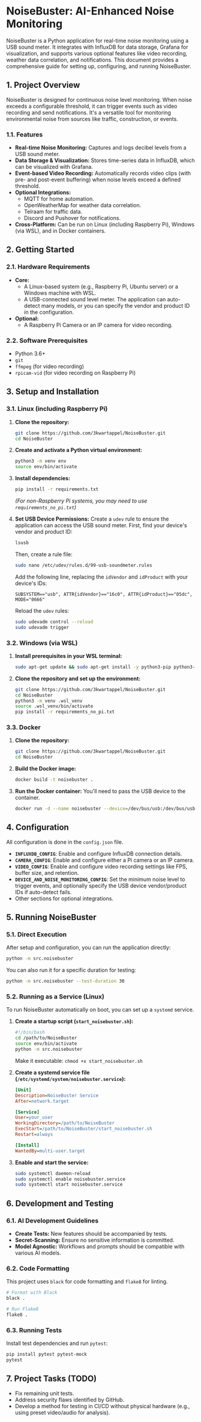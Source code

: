 # NoiseBuster: AI-Enhanced Noise Monitoring

NoiseBuster is a Python application for real-time noise monitoring using a USB sound meter. It integrates with InfluxDB for data storage, Grafana for visualization, and supports various optional features like video recording, weather data correlation, and notifications. This document provides a comprehensive guide for setting up, configuring, and running NoiseBuster.

## 1. Project Overview

NoiseBuster is designed for continuous noise level monitoring. When noise exceeds a configurable threshold, it can trigger events such as video recording and send notifications. It's a versatile tool for monitoring environmental noise from sources like traffic, construction, or events.

### 1.1. Features

*   **Real-time Noise Monitoring:** Captures and logs decibel levels from a USB sound meter.
*   **Data Storage & Visualization:** Stores time-series data in InfluxDB, which can be visualized with Grafana.
*   **Event-based Video Recording:** Automatically records video clips (with pre- and post-event buffering) when noise levels exceed a defined threshold.
*   **Optional Integrations:**
    *   MQTT for home automation.
    *   OpenWeatherMap for weather data correlation.
    *   Telraam for traffic data.
    *   Discord and Pushover for notifications.
*   **Cross-Platform:** Can be run on Linux (including Raspberry Pi), Windows (via WSL), and in Docker containers.

## 2. Getting Started

### 2.1. Hardware Requirements

*   **Core:**
    *   A Linux-based system (e.g., Raspberry Pi, Ubuntu server) or a Windows machine with WSL.
    *   A USB-connected sound level meter. The application can auto-detect many models, or you can specify the vendor and product ID in the configuration.
*   **Optional:**
    *   A Raspberry Pi Camera or an IP camera for video recording.

### 2.2. Software Prerequisites

*   Python 3.6+
*   `git`
*   `ffmpeg` (for video recording)
*   `rpicam-vid` (for video recording on Raspberry Pi)

## 3. Setup and Installation

### 3.1. Linux (including Raspberry Pi)

1.  **Clone the repository:**
    ```bash
    git clone https://github.com/3kwartappel/NoiseBuster.git
    cd NoiseBuster
    ```

2.  **Create and activate a Python virtual environment:**
    ```bash
    python3 -m venv env
    source env/bin/activate
    ```

3.  **Install dependencies:**
    ```bash
    pip install -r requirements.txt
    ```
    *(For non-Raspberry Pi systems, you may need to use `requirements_no_pi.txt`)*

4.  **Set USB Device Permissions:**
    Create a `udev` rule to ensure the application can access the USB sound meter.
    First, find your device's vendor and product ID:
    ```bash
    lsusb
    ```
    Then, create a rule file:
    ```bash
    sudo nano /etc/udev/rules.d/99-usb-soundmeter.rules
    ```
    Add the following line, replacing the `idVendor` and `idProduct` with your device's IDs:
    ```
    SUBSYSTEM=="usb", ATTR{idVendor}=="16c0", ATTR{idProduct}=="05dc", MODE="0666"
    ```
    Reload the `udev` rules:
    ```bash
    sudo udevadm control --reload
    sudo udevadm trigger
    ```

### 3.2. Windows (via WSL)

1.  **Install prerequisites in your WSL terminal:**
    ```bash
    sudo apt-get update && sudo apt-get install -y python3-pip python3-venv git
    ```

2.  **Clone the repository and set up the environment:**
    ```bash
    git clone https://github.com/3kwartappel/NoiseBuster.git
    cd NoiseBuster
    python3 -m venv .wsl_venv
    source .wsl_venv/bin/activate
    pip install -r requirements_no_pi.txt
    ```

### 3.3. Docker

1.  **Clone the repository:**
    ```bash
    git clone https://github.com/3kwartappel/NoiseBuster.git
    cd NoiseBuster
    ```

2.  **Build the Docker image:**
    ```bash
    docker build -t noisebuster .
    ```

3.  **Run the Docker container:**
    You'll need to pass the USB device to the container.
    ```bash
    docker run -d --name noisebuster --device=/dev/bus/usb:/dev/bus/usb noisebuster
    ```

## 4. Configuration

All configuration is done in the `config.json` file.

*   **`INFLUXDB_CONFIG`**: Enable and configure InfluxDB connection details.
*   **`CAMERA_CONFIG`**: Enable and configure either a Pi camera or an IP camera.
*   **`VIDEO_CONFIG`**: Enable and configure video recording settings like FPS, buffer size, and retention.
*   **`DEVICE_AND_NOISE_MONITORING_CONFIG`**: Set the minimum noise level to trigger events, and optionally specify the USB device vendor/product IDs if auto-detect fails.
*   Other sections for optional integrations.

## 5. Running NoiseBuster

### 5.1. Direct Execution

After setup and configuration, you can run the application directly:

```bash
python -m src.noisebuster
```

You can also run it for a specific duration for testing:

```bash
python -m src.noisebuster --test-duration 30
```

### 5.2. Running as a Service (Linux)

To run NoiseBuster automatically on boot, you can set up a `systemd` service.

1.  **Create a startup script (`start_noisebuster.sh`):**
    ```bash
    #!/bin/bash
    cd /path/to/NoiseBuster
    source env/bin/activate
    python -m src.noisebuster
    ```
    Make it executable: `chmod +x start_noisebuster.sh`

2.  **Create a systemd service file (`/etc/systemd/system/noisebuster.service`):**
    ```ini
    [Unit]
    Description=NoiseBuster Service
    After=network.target

    [Service]
    User=your_user
    WorkingDirectory=/path/to/NoiseBuster
    ExecStart=/path/to/NoiseBuster/start_noisebuster.sh
    Restart=always

    [Install]
    WantedBy=multi-user.target
    ```

3.  **Enable and start the service:**
    ```bash
    sudo systemctl daemon-reload
    sudo systemctl enable noisebuster.service
    sudo systemctl start noisebuster.service
    ```

## 6. Development and Testing

### 6.1. AI Development Guidelines

*   **Create Tests:** New features should be accompanied by tests.
*   **Secret-Scanning:** Ensure no sensitive information is committed.
*   **Model Agnostic:** Workflows and prompts should be compatible with various AI models.

### 6.2. Code Formatting

This project uses `black` for code formatting and `flake8` for linting.

```bash
# Format with Black
black .

# Run Flake8
flake8 .
```

### 6.3. Running Tests

Install test dependencies and run `pytest`:

```bash
pip install pytest pytest-mock
pytest
```

## 7. Project Tasks (TODO)

*   Fix remaining unit tests.
*   Address security flaws identified by GitHub.
*   Develop a method for testing in CI/CD without physical hardware (e.g., using preset video/audio for analysis).
